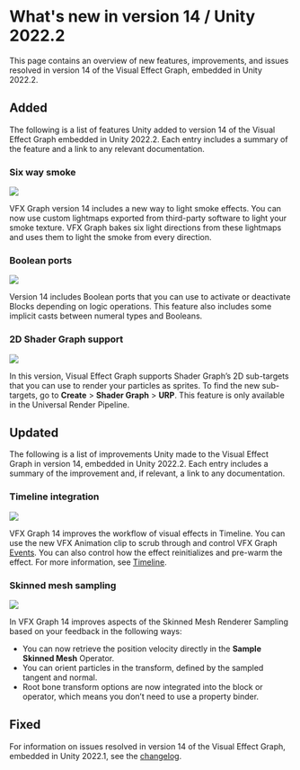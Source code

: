 # What's new in version 14 / Unity 2022.2

This page contains an overview of new features, improvements, and issues resolved in version 14 of the Visual Effect Graph, embedded in Unity 2022.2.

## Added

The following is a list of features Unity added to version 14 of the Visual Effect Graph  embedded in Unity 2022.2. Each entry includes a summary of the feature and a link to any relevant documentation.

### Six way smoke

![](Images/VFX-WhatsNew14-2-still.png)

VFX Graph version 14 includes a new way to light smoke effects. You can now use custom lightmaps exported from third-party software to light your smoke texture. VFX Graph bakes six light directions from these lightmaps and uses them to light the smoke from every direction.

### Boolean ports

![](Images/VFX-WhatsNew14-6.png)

Version 14 includes Boolean ports that you can use to activate or deactivate Blocks depending on logic operations. This feature also includes some implicit casts between numeral types and Booleans.

### 2D Shader Graph support

![](Images/VFX-WhatsNew14-3.png)

In this version, Visual Effect Graph supports Shader Graph’s 2D sub-targets that you can use to render your particles as sprites. To find the new sub-targets, go to **Create** > **Shader Graph** > **URP**. This feature is only available in the Universal Render Pipeline.

## Updated

The following is a list of improvements Unity made to the Visual Effect Graph in version 14, embedded in Unity 2022.2. Each entry includes a summary of the improvement and, if relevant, a link to any documentation.

### Timeline integration

![](Images/VFX-WhatsNew14-4.gif)

VFX Graph 14 improves the workflow of visual effects in Timeline. You can use the new VFX Animation clip to scrub through and control VFX Graph [Events](Events.md). You can also control how the effect reinitializes and pre-warm the effect. For more information, see [Timeline](Timeline.md).

### Skinned mesh sampling

![](Images/VFX-WhatsNew14-5.gif)

In VFX Graph 14 improves aspects of the Skinned Mesh Renderer Sampling based on your feedback in the following ways:

- You can now retrieve the position velocity directly in the **Sample Skinned Mesh** Operator.
- You can orient particles in the transform, defined by the sampled tangent and normal.
- Root bone transform options are now integrated into the block or operator, which means you don’t need to use a property binder.

## Fixed

For information on issues resolved in version 14 of the Visual Effect Graph, embedded in Unity 2022.1, see the [changelog](../changelog/CHANGELOG.html).

